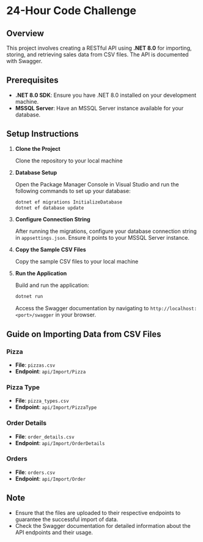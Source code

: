 # 24-Hour Code Challenge

## Overview

This project involves creating a RESTful API using **.NET 8.0** for importing, storing, and retrieving sales data from CSV files. The API is documented with Swagger.

## Prerequisites

- **.NET 8.0 SDK**: Ensure you have .NET 8.0 installed on your development machine.
- **MSSQL Server**: Have an MSSQL Server instance available for your database.

## Setup Instructions

1. **Clone the Project**

    Clone the repository to your local machine

2. **Database Setup**

    Open the Package Manager Console in Visual Studio and run the following commands to set up your database:

    ```bash
    dotnet ef migrations InitializeDatabase
    dotnet ef database update
    ```

3. **Configure Connection String**

    After running the migrations, configure your database connection string in `appsettings.json`. Ensure it points to your MSSQL Server instance.

4. **Copy the Sample CSV Files**

    Copy the sample CSV files to your local machine

5. **Run the Application**

    Build and run the application:

    ```bash
    dotnet run
    ```

    Access the Swagger documentation by navigating to `http://localhost:<port>/swagger` in your browser.

## Guide on Importing Data from CSV Files

### Pizza

- **File**: `pizzas.csv`
- **Endpoint**: `api/Import/Pizza`

### Pizza Type

- **File**: `pizza_types.csv`
- **Endpoint**: `api/Import/PizzaType`

### Order Details

- **File**: `order_details.csv`
- **Endpoint**: `api/Import/OrderDetails`

### Orders

- **File**: `orders.csv`
- **Endpoint**: `api/Import/Order`

## Note

- Ensure that the files are uploaded to their respective endpoints to guarantee the successful import of data.
- Check the Swagger documentation for detailed information about the API endpoints and their usage.
